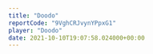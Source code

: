 ```yaml
---
title: "Doodo"
reportCode: "9VghCRJvynYPpxG1"
player: "Doodo"
date: 2021-10-10T19:07:58.024000+00:00
---
```

